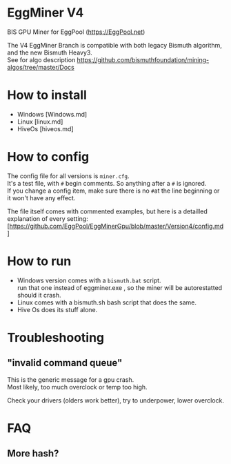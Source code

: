 # EggMiner V4

BIS GPU Miner for EggPool (https://EggPool.net)

The V4 EggMiner Branch is compatible with both legacy Bismuth algorithm, and the new Bismuth Heavy3.  
See for algo description https://github.com/bismuthfoundation/mining-algos/tree/master/Docs


# How to install

- Windows [Windows.md]
- Linux [linux.md]
- HiveOs [hiveos.md]

# How to config

The config file for all versions is `miner.cfg`.  
It's a test file, with `#` begin comments. So anything after a `#` is ignored.  
If you change a config item, make sure there is no `#`at the line beginning or it won't have any effect.

The file itself comes with commented examples, but here is a detailled explanation of every setting:
[https://github.com/EggPool/EggMinerGpu/blob/master/Version4/config.md]


# How to run

- Windows version comes with a `bismuth.bat` script.  
  run that one instead of eggminer.exe , so the miner will be autorestatted should it crash.
- Linux comes with a bismuth.sh bash script that does the same.
- Hive Os does its stuff alone.


# Troubleshooting

## "invalid command queue" 

This is the generic message for a gpu crash.   
Most likely, too much overclock or temp too high.

Check your drivers (olders work better), try to underpower, lower overclock.

# FAQ

## More hash?

